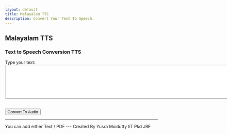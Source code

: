 ```yaml
---
layout: default
title: Malayalam TTS
description: Convert Your Text To Speech.
---
```


<link rel="stylesheet" href="styles.css">

<h2 class="centered-text" style="font-weight: bold;">Malayalam TTS</h2>

<h3>Text to Speech Conversion TTS</h3>

<form action="process-text" method="post">
  <label for="text-input">Type your text:</label>
  <textarea id="text-input" name="user-text" rows="7" cols="90"></textarea>
  <br><br><br>
  <button type="button" id="convertButton" class="btn btn-custom">Convert To Audio</button>
</form>

<hr class="centered-line">


<p class="centered-text">You can add either Text / PDF 
  --- Created By Yusra Moidutty IIT Pkd JRF</p>
<!-- Include your JavaScript code here -->


